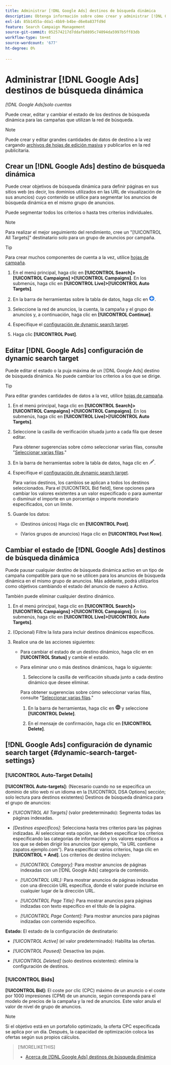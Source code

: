 ```yaml
---
title: Administrar [!DNL Google Ads] destinos de búsqueda dinámica
description: Obtenga información sobre cómo crear y administrar [!DNL Google Ads] destinos de búsqueda dinámica.
exl-id: 85b1455a-dda1-4bb9-b4be-d6e0a837fd9d
feature: Search Campaign Management
source-git-commit: 052574217d7ddafb8895c74094da5997b5ff83db
workflow-type: tm+mt
source-wordcount: '677'
ht-degree: 0%

---
```


# Administrar [!DNL Google Ads] destinos de búsqueda dinámica

*[!DNL Google Ads]solo cuentas*

Puede crear, editar y cambiar el estado de los destinos de búsqueda dinámica para las campañas que utilizan la red de búsqueda.

>[!NOTE]
>
>Puede crear y editar grandes cantidades de datos de destino a la vez cargando [archivos de hojas de edición masiva](/help/search-social-commerce/campaign-management/bulksheets/bulksheet-about.md) y publicarlos en la red publicitaria.

## Crear un [!DNL Google Ads] destino de búsqueda dinámica

Puede crear objetivos de búsqueda dinámica para definir páginas en sus sitios web (es decir, los dominios utilizados en las URL de visualización de sus anuncios) cuyo contenido se utilice para segmentar los anuncios de búsqueda dinámica en el mismo grupo de anuncios.

Puede segmentar todos los criterios o hasta tres criterios individuales.

>[!NOTE]
>
>Para realizar el mejor seguimiento del rendimiento, cree un &quot;[!UICONTROL All Targets]&quot; destinatario solo para un grupo de anuncios por campaña.

>[!TIP]
>
>Para crear muchos componentes de cuenta a la vez, utilice [hojas de campaña](/help/search-social-commerce/campaign-management/bulksheets/bulksheet-about.md).

1. En el menú principal, haga clic en **[!UICONTROL Search]> [!UICONTROL Campaigns] >[!UICONTROL Campaigns]**. En los submenús, haga clic en **[!UICONTROL Live]>[!UICONTROL Auto Targets]**.

1. En la barra de herramientas sobre la tabla de datos, haga clic en ![Crear](/help/search-social-commerce/assets/add.png "Crear").

1. Seleccione la red de anuncios, la cuenta, la campaña y el grupo de anuncios y, a continuación, haga clic en **[!UICONTROL Continue]**.

1. Especifique el [configuración de dynamic search target](#dynamic-search-target-settings).

1. Haga clic **[!UICONTROL Post]**.

## Editar [!DNL Google Ads] configuración de dynamic search target

Puede editar el estado o la puja máxima de un [!DNL Google Ads] destino de búsqueda dinámica. No puede cambiar los criterios a los que se dirige.

>[!TIP]
>
>Para editar grandes cantidades de datos a la vez, utilice [hojas de campaña](/help/search-social-commerce/campaign-management/bulksheets/bulksheet-about.md).

1. En el menú principal, haga clic en **[!UICONTROL Search]> [!UICONTROL Campaigns] >[!UICONTROL Campaigns]**. En los submenús, haga clic en **[!UICONTROL Live]>[!UICONTROL Auto Targets]**.

1. Seleccione la casilla de verificación situada junto a cada fila que desee editar.

   Para obtener sugerencias sobre cómo seleccionar varias filas, consulte &quot;[Seleccionar varias filas](/help/search-social-commerce/common-tasks/navigation-editing-selection/multiple-rows-select.md).&quot;

1. En la barra de herramientas sobre la tabla de datos, haga clic en ![Editar](/help/search-social-commerce/assets/edit.png "Editar").

1. Especifique el [configuración de dynamic search target](#dynamic-search-target-settings).

   Para varios destinos, los cambios se aplican a todos los destinos seleccionados. Para el [!UICONTROL Bid field], tiene opciones para cambiar los valores existentes a un valor especificado o para aumentar o disminuir el importe en un porcentaje o importe monetario especificados, con un límite.

1. Guarde los datos:

   * (Destinos únicos) Haga clic en **[!UICONTROL Post]**.

   * (Varios grupos de anuncios) Haga clic en **[!UICONTROL Post Now]**.

## Cambiar el estado de [!DNL Google Ads] destinos de búsqueda dinámica

Puede pausar cualquier destino de búsqueda dinámica activo en un tipo de campaña compatible para que no se utilicen para los anuncios de búsqueda dinámica en el mismo grupo de anuncios. Más adelante, podrá utilizarlos como objetivos cambiando el estado del anuncio de nuevo a Activo.

También puede eliminar cualquier destino dinámico.

1. En el menú principal, haga clic en **[!UICONTROL Search]> [!UICONTROL Campaigns] >[!UICONTROL Campaigns]**. En los submenús, haga clic en **[!UICONTROL Live]>[!UICONTROL Auto Targets]**.

1. (Opcional) Filtre la lista para incluir destinos dinámicos específicos.

1. Realice una de las acciones siguientes:

   * Para cambiar el estado de un destino dinámico, haga clic en en **[!UICONTROL Status]** y cambie el estado.

   * Para eliminar uno o más destinos dinámicos, haga lo siguiente:

      1. Seleccione la casilla de verificación situada junto a cada destino dinámico que desee eliminar.

     Para obtener sugerencias sobre cómo seleccionar varias filas, consulte &quot;[Seleccionar varias filas](/help/search-social-commerce/common-tasks/navigation-editing-selection/multiple-rows-select.md).&quot;

      1. En la barra de herramientas, haga clic en ![Más](/help/search-social-commerce/assets/more.png "Más") y seleccione **[!UICONTROL Delete]**.

      1. En el mensaje de confirmación, haga clic en **[!UICONTROL Delete]**.

## [!DNL Google Ads] configuración de dynamic search target {#dynamic-search-target-settings}

### [!UICONTROL Auto-Target Details]

**[!UICONTROL Auto-targets]:** (Necesario cuando no se especifica un dominio de sitio web ni un idioma en la [!UICONTROL DSA Options] sección; solo lectura para destinos existentes) Destinos de búsqueda dinámica para el grupo de anuncios:

* *[!UICONTROL All Targets]* (valor predeterminado): Segmenta todas las páginas indexadas.

* *\[Destinos específicos\]:* Selecciona hasta tres criterios para las páginas indizadas. Al seleccionar esta opción, se deben especificar los criterios especificando las categorías de información y los valores específicos a los que se deben dirigir los anuncios (por ejemplo, &quot;la URL contiene zapatos.ejemplo.com&quot;). Para especificar varios criterios, haga clic en **[!UICONTROL + And]**. Los criterios de destino incluyen:

   * *[!UICONTROL Category]:* Para mostrar anuncios de páginas indexadas con un [!DNL Google Ads] categoría de contenido.

   * *[!UICONTROL URL]:* Para mostrar anuncios de páginas indexadas con una dirección URL específica, donde el valor puede incluirse en cualquier lugar de la dirección URL.

   * *[!UICONTROL Page Title]:* Para mostrar anuncios para páginas indizadas con texto específico en el título de la página.

   * *[!UICONTROL Page Content]:* Para mostrar anuncios para páginas indizadas con contenido específico.

**Estado:** El estado de la configuración de destinatario:

* *[!UICONTROL Active]* (el valor predeterminado): Habilita las ofertas.

* *[!UICONTROL Paused]:* Desactiva las pujas.

* *[!UICONTROL Deleted]* (solo destinos existentes): elimina la configuración de destinos.

### [!UICONTROL Bids]

**[!UICONTROL Bid]:** El coste por clic (CPC) máximo de un anuncio o el coste por 1000 impresiones (CPM) de un anuncio, según corresponda para el modelo de precios de la campaña y la red de anuncios. Este valor anula el valor de nivel de grupo de anuncios.

>[!NOTE]
>
>Si el objetivo está en un portafolio optimizado, la oferta CPC especificada se aplica por un día. Después, la capacidad de optimización coloca las ofertas según sus propios cálculos.

>[!MORELIKETHIS]
>
>* [Acerca de [!DNL Google Ads] destinos de búsqueda dinámica](dynamic-search-target-about.md)
